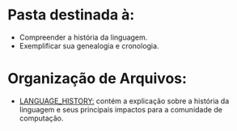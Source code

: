 # Pasta destinada à:
 - Compreender a história da linguagem.
 - Exemplificar sua genealogia e cronologia.

 # Organização de Arquivos:
   - [LANGUAGE_HISTORY:](./LANGUAGE_HISTORY.md) contém a explicação sobre a história da linguagem e seus principais impactos para a comunidade de computação.